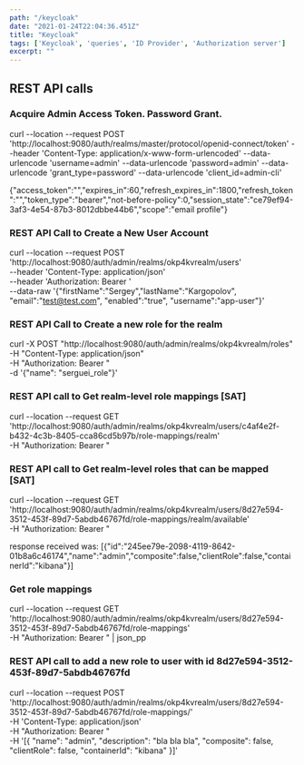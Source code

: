 ```yaml
---
path: "/keycloak"
date: "2021-01-24T22:04:36.451Z"
title: "Keycloak"
tags: ['Keycloak', 'queries', 'ID Provider', 'Authorization server']
excerpt: ""
---
```


## REST API calls

### Acquire Admin Access Token. Password Grant.

curl --location --request POST 'http://localhost:9080/auth/realms/master/protocol/openid-connect/token' --header 'Content-Type: application/x-www-form-urlencoded' --data-urlencode 'username=admin' --data-urlencode 'password=admin' --data-urlencode 'grant_type=password' --data-urlencode 'client_id=admin-cli'

{"access_token":"","expires_in":60,"refresh_expires_in":1800,"refresh_token":"","token_type":"bearer","not-before-policy":0,"session_state":"ce79ef94-3af3-4e54-87b3-8012dbbe44b6","scope":"email profile"}

### REST API Call to Create a New User Account

curl --location --request POST 'http://localhost:9080/auth/admin/realms/okp4kvrealm/users' \
--header 'Content-Type: application/json' \
--header 'Authorization: Bearer ' \
--data-raw '{"firstName":"Sergey","lastName":"Kargopolov", "email":"test@test.com", "enabled":"true", "username":"app-user"}'

### REST API Call to Create a new role for the realm

curl -X POST "http://localhost:9080/auth/admin/realms/okp4kvrealm/roles" \
 -H "Content-Type: application/json" \
 -H "Authorization: Bearer " \
 -d '{"name": "serguei_role"}'

### REST API call to Get realm-level role mappings [SAT]

curl --location --request GET 'http://localhost:9080/auth/admin/realms/okp4kvrealm/users/c4af4e2f-b432-4c3b-8405-cca86cd5b97b/role-mappings/realm' \
 -H "Authorization: Bearer "
 
### REST API call to Get realm-level roles that can be mapped [SAT]

curl --location --request GET 'http://localhost:9080/auth/admin/realms/okp4kvrealm/users/8d27e594-3512-453f-89d7-5abdb46767fd/role-mappings/realm/available' \
 -H "Authorization: Bearer "
 
response received was: [{"id":"245ee79e-2098-4119-8642-01b8a6c46174","name":"admin","composite":false,"clientRole":false,"containerId":"kibana"}]

### Get role mappings

curl --location --request GET 'http://localhost:9080/auth/admin/realms/okp4kvrealm/users/8d27e594-3512-453f-89d7-5abdb46767fd/role-mappings' \
 -H "Authorization: Bearer " | json_pp


### REST API call to add a new role to user with id 8d27e594-3512-453f-89d7-5abdb46767fd

curl --location --request POST 'http://localhost:9080/auth/admin/realms/okp4kvrealm/users/8d27e594-3512-453f-89d7-5abdb46767fd/role-mappings/' \
 -H 'Content-Type: application/json' \
 -H "Authorization: Bearer "\
 -H '[{
        "name": "admin",
        "description": "bla bla bla",
        "composite": false,
        "clientRole": false,
        "containerId": "kibana"
}]'

